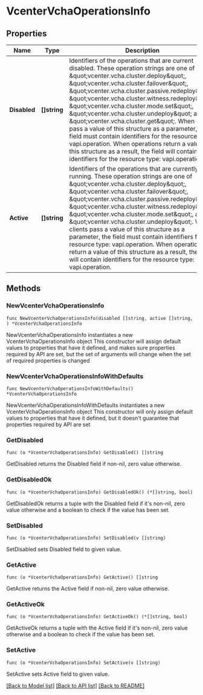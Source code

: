 # VcenterVchaOperationsInfo

## Properties

Name | Type | Description | Notes
------------ | ------------- | ------------- | -------------
**Disabled** | **[]string** | Identifiers of the operations that are current disabled. These operation strings are one of \&quot;vcenter.vcha.cluster.deploy\&quot;, \&quot;vcenter.vcha.cluster.failover\&quot;, \&quot;vcenter.vcha.cluster.passive.redeploy\&quot;, \&quot;vcenter.vcha.cluster.witness.redeploy\&quot;, \&quot;vcenter.vcha.cluster.mode.set\&quot;, \&quot;vcenter.vcha.cluster.undeploy\&quot; and \&quot;vcenter.vcha.cluster.get\&quot;. When clients pass a value of this structure as a parameter, the field must contain identifiers for the resource type: vapi.operation. When operations return a value of this structure as a result, the field will contain identifiers for the resource type: vapi.operation. | 
**Active** | **[]string** | Identifiers of the operations that are currently running. These operation strings are one of \&quot;vcenter.vcha.cluster.deploy\&quot;, \&quot;vcenter.vcha.cluster.failover\&quot;, \&quot;vcenter.vcha.cluster.passive.redeploy\&quot;, \&quot;vcenter.vcha.cluster.witness.redeploy\&quot;, \&quot;vcenter.vcha.cluster.mode.set\&quot;, and \&quot;vcenter.vcha.cluster.undeploy\&quot;. When clients pass a value of this structure as a parameter, the field must contain identifiers for the resource type: vapi.operation. When operations return a value of this structure as a result, the field will contain identifiers for the resource type: vapi.operation. | 

## Methods

### NewVcenterVchaOperationsInfo

`func NewVcenterVchaOperationsInfo(disabled []string, active []string, ) *VcenterVchaOperationsInfo`

NewVcenterVchaOperationsInfo instantiates a new VcenterVchaOperationsInfo object
This constructor will assign default values to properties that have it defined,
and makes sure properties required by API are set, but the set of arguments
will change when the set of required properties is changed

### NewVcenterVchaOperationsInfoWithDefaults

`func NewVcenterVchaOperationsInfoWithDefaults() *VcenterVchaOperationsInfo`

NewVcenterVchaOperationsInfoWithDefaults instantiates a new VcenterVchaOperationsInfo object
This constructor will only assign default values to properties that have it defined,
but it doesn't guarantee that properties required by API are set

### GetDisabled

`func (o *VcenterVchaOperationsInfo) GetDisabled() []string`

GetDisabled returns the Disabled field if non-nil, zero value otherwise.

### GetDisabledOk

`func (o *VcenterVchaOperationsInfo) GetDisabledOk() (*[]string, bool)`

GetDisabledOk returns a tuple with the Disabled field if it's non-nil, zero value otherwise
and a boolean to check if the value has been set.

### SetDisabled

`func (o *VcenterVchaOperationsInfo) SetDisabled(v []string)`

SetDisabled sets Disabled field to given value.


### GetActive

`func (o *VcenterVchaOperationsInfo) GetActive() []string`

GetActive returns the Active field if non-nil, zero value otherwise.

### GetActiveOk

`func (o *VcenterVchaOperationsInfo) GetActiveOk() (*[]string, bool)`

GetActiveOk returns a tuple with the Active field if it's non-nil, zero value otherwise
and a boolean to check if the value has been set.

### SetActive

`func (o *VcenterVchaOperationsInfo) SetActive(v []string)`

SetActive sets Active field to given value.



[[Back to Model list]](../README.md#documentation-for-models) [[Back to API list]](../README.md#documentation-for-api-endpoints) [[Back to README]](../README.md)


